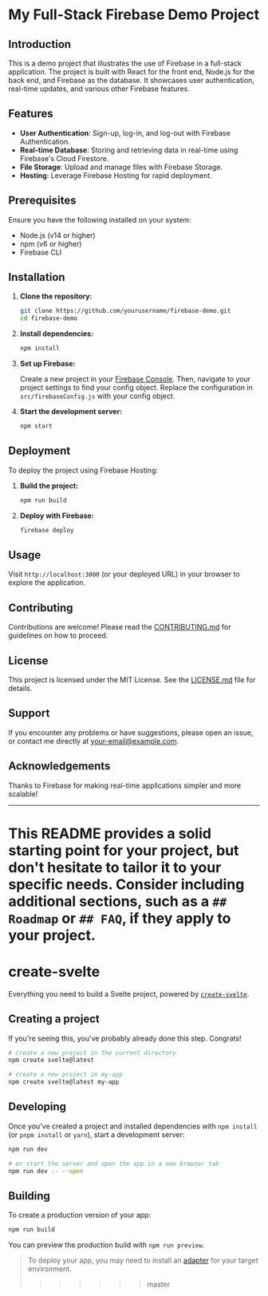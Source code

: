 
# My Full-Stack Firebase Demo Project

## Introduction

This is a demo project that illustrates the use of Firebase in a full-stack application. The project is built with React for the front end, Node.js for the back end, and Firebase as the database. It showcases user authentication, real-time updates, and various other Firebase features.

## Features

- **User Authentication**: Sign-up, log-in, and log-out with Firebase Authentication.
- **Real-time Database**: Storing and retrieving data in real-time using Firebase's Cloud Firestore.
- **File Storage**: Upload and manage files with Firebase Storage.
- **Hosting**: Leverage Firebase Hosting for rapid deployment.

## Prerequisites

Ensure you have the following installed on your system:

- Node.js (v14 or higher)
- npm (v6 or higher)
- Firebase CLI

## Installation

1. **Clone the repository:**

   ```bash
   git clone https://github.com/yourusername/firebase-demo.git
   cd firebase-demo
   ```

2. **Install dependencies:**

   ```bash
   npm install
   ```

3. **Set up Firebase:**

   Create a new project in your [Firebase Console](https://console.firebase.google.com/). Then, navigate to your project settings to find your config object. Replace the configuration in `src/firebaseConfig.js` with your config object.

4. **Start the development server:**

   ```bash
   npm start
   ```

## Deployment

To deploy the project using Firebase Hosting:

1. **Build the project:**

   ```bash
   npm run build
   ```

2. **Deploy with Firebase:**

   ```bash
   firebase deploy
   ```

## Usage

Visit `http://localhost:3000` (or your deployed URL) in your browser to explore the application.

## Contributing

Contributions are welcome! Please read the [CONTRIBUTING.md](CONTRIBUTING.md) for guidelines on how to proceed.

## License

This project is licensed under the MIT License. See the [LICENSE.md](LICENSE.md) file for details.

## Support

If you encounter any problems or have suggestions, please open an issue, or contact me directly at your-email@example.com.

## Acknowledgements

Thanks to Firebase for making real-time applications simpler and more scalable!

---

This README provides a solid starting point for your project, but don't hesitate to tailor it to your specific needs. Consider including additional sections, such as a `## Roadmap` or `## FAQ`, if they apply to your project.
=======
# create-svelte

Everything you need to build a Svelte project, powered by [`create-svelte`](https://github.com/sveltejs/kit/tree/master/packages/create-svelte).

## Creating a project

If you're seeing this, you've probably already done this step. Congrats!

```bash
# create a new project in the current directory
npm create svelte@latest

# create a new project in my-app
npm create svelte@latest my-app
```

## Developing

Once you've created a project and installed dependencies with `npm install` (or `pnpm install` or `yarn`), start a development server:

```bash
npm run dev

# or start the server and open the app in a new browser tab
npm run dev -- --open
```

## Building

To create a production version of your app:

```bash
npm run build
```

You can preview the production build with `npm run preview`.

> To deploy your app, you may need to install an [adapter](https://kit.svelte.dev/docs/adapters) for your target environment.
>>>>>>> master

